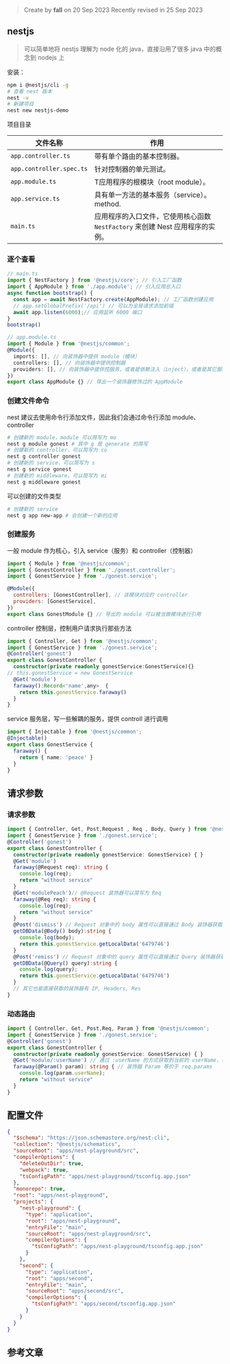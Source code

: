 > Create by **fall** on 20 Sep 2023
> Recently revised in 25 Sep 2023

## nestjs

> 可以简单地将 nestjs 理解为 node 化的 java，直接沿用了很多 java 中的概念到 nodejs 上

安装：

```bash
npm i @nestjs/cli -g
# 查看 nest 版本
nest -v
# 新建项目
nest new nestjs-demo
```

项目目录

| 文件名称                 | 作用                                                         |
| ------------------------ | ------------------------------------------------------------ |
| `app.controller.ts`      | 带有单个路由的基本控制器。                                   |
| `app.controller.spec.ts` | 针对控制器的单元测试。                                       |
| `app.module.ts`          | T应用程序的根模块（root module）。                           |
| `app.service.ts`         | 具有单一方法的基本服务（service）。 method.                  |
| `main.ts`                | 应用程序的入口文件，它使用核心函数 `NestFactory` 来创建 Nest 应用程序的实例。 |

### 逐个查看

```js
// main.ts
import { NestFactory } from '@nestjs/core'; // 引入工厂函数
import { AppModule } from './app.module'; // 引入应用总入口
async function bootstrap() {
  const app = await NestFactory.create(AppModule); // 工厂函数创建应用
  // app.setGlobalPrefix('/api') // 可以为全局请求添加前缀
  await app.listen(6000);// 应用监听 6000 端口
}
bootstrap()
```

```ts
// app.module.ts
import { Module } from '@nestjs/common';
@Module({
  imports: [], // 向装饰器中提供 module（模块）
  controllers: [], // 向装饰器中提供控制器
  providers: [], // 向装饰器中提供控服务，或者是依赖注入（inject），或者是其它服务
})
export class AppModule {} // 导出一个装饰器修饰过的 AppModule
```

### 创建文件命令

nest 建议去使用命令行添加文件，因此我们会通过命令行添加 module、controller

```bash
# 创建新的 module，module 可以简写为 mo
nest g module gonest # 其中 g 是 generate 的简写
# 创建新的 controller，可以简写为 co
nest g controller gonest
# 创建新的 service，可以简写为 s
nest g service gonest
# 创建新的 middleware，可以简写为 mi
nest g middleware gonest
```

可以创建的文件类型

```powershell
# 创建新的 service
nest g app new-app # 会创建一个新的应用
```



### 创建服务

一般 module 作为核心，引入 service（服务）和 controller（控制器） 

```js
import { Module } from '@nestjs/common';
import { GonestController } from './gonest.controller';
import { GonestService } from './gonest.service';

@Module({
  controllers: [GonestController], // 该模块对应的 controller
  providers: [GonestService], 
})
export class GonestModule {} // 导出的 module 可以被当做模块进行引用
```

controller 控制层，控制用户请求执行那些方法

```ts
import { Controller, Get } from '@nestjs/common';
import { GonestService } from './gonest.service';
@Controller('gonest')
export class GonestController {
  constructor(private readonly gonestService:GonestService){}
// this.gonestService = new GonestService
  @Get('module')
  faraway():Record<'name',any>  {
    return this.gonestService.faraway()
  }
}
```

service 服务层，写一些解耦的服务，提供 controll 进行调用

```ts
import { Injectable } from '@nestjs/common';
@Injectable()
export class GonestService {
  faraway() {
    return { name: 'peace' }
  }
}
```

## 请求参数

### 请求参数

```ts
import { Controller, Get, Post,Request , Req , Body, Query } from '@nestjs/common';
import { GonestService } from './gonest.service';
@Controller('gonest')
export class GonestController {
  constructor(private readonly gonestService: GonestService) { }
  @Get('module')
  faraway(@Request req): string {
    console.log(req);
    return "without service"
  }
  @Get('modulePeach')// @Request 装饰器可以简写为 Req
  faraway(@Req req): string {
    console.log(req);
    return "without service"
  }
  @Post('dismiss') // Request 对象中的 body 属性可以直接通过 Body 装饰器获取到
  getDBData(@Body() body):string {
    console.log(body);
    return this.gonestService.getLocalData('6479746')
  }
  @Post('remiss') // Request 对象中的 query 属性可以直接通过 Query 装饰器获取到
  getDBData(@Query() query):string {
    console.log(query);
    return this.gonestService.getLocalData('6479746')
  }
  // 其它也能直接获取的装饰器有 IP, Headers, Res
}
```

### 动态路由

```ts
import { Controller, Get, Post,Req, Param } from '@nestjs/common';
import { GonestService } from './gonest.service';
@Controller('gonest')
export class GonestController {
  constructor(private readonly gonestService: GonestService) { }
  @Get('module/:userName') // 通过 :userName 的方式获取到当前的 userName，可以写多个动态路由
  faraway(@Param() param): string { // 装饰器 Param 等价于 req.params
    console.log(param.userName);
    return "without service"
  }
}
```



## 配置文件

```json
{
  "$schema": "https://json.schemastore.org/nest-cli",
  "collection": "@nestjs/schematics",
  "sourceRoot": "apps/nest-playground/src",
  "compilerOptions": {
    "deleteOutDir": true,
    "webpack": true,
    "tsConfigPath": "apps/nest-playground/tsconfig.app.json"
  },
  "monorepo": true,
  "root": "apps/nest-playground",
  "projects": {
    "nest-playground": {
      "type": "application",
      "root": "apps/nest-playground",
      "entryFile": "main",
      "sourceRoot": "apps/nest-playground/src",
      "compilerOptions": {
        "tsConfigPath": "apps/nest-playground/tsconfig.app.json"
      }
    },
    "second": {
      "type": "application",
      "root": "apps/second",
      "entryFile": "main",
      "sourceRoot": "apps/second/src",
      "compilerOptions": {
        "tsConfigPath": "apps/second/tsconfig.app.json"
      }
    }
  }
}
```











## 参考文章

